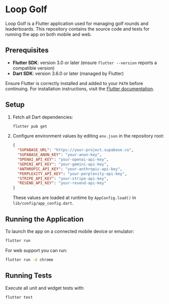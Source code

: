 # Loop Golf

Loop Golf is a Flutter application used for managing golf rounds and leaderboards. This repository contains the source code and tests for running the app on both mobile and web.

## Prerequisites

- **Flutter SDK**: version 3.0 or later (ensure `flutter --version` reports a compatible version)
- **Dart SDK**: version 3.6.0 or later (managed by Flutter)

Ensure Flutter is correctly installed and added to your `PATH` before continuing. For installation instructions, visit the [Flutter documentation](https://docs.flutter.dev/get-started/install).

## Setup

1. Fetch all Dart dependencies:
   ```bash
   flutter pub get
   ```
2. Configure environment values by editing `env.json` in the repository root:
   ```json
   {
     "SUPABASE_URL": "https://your-project.supabase.co",
     "SUPABASE_ANON_KEY": "your-anon-key",
     "OPENAI_API_KEY": "your-openai-api-key",
     "GEMINI_API_KEY": "your-gemini-api-key",
     "ANTHROPIC_API_KEY": "your-anthropic-api-key",
     "PERPLEXITY_API_KEY": "your-perplexity-api-key",
     "STRIPE_API_KEY": "your-stripe-api-key",
     "RESEND_API_KEY": "your-resend-api-key"
   }
   ```
   These values are loaded at runtime by `AppConfig.load()` in `lib/config/app_config.dart`.

## Running the Application

To launch the app on a connected mobile device or emulator:
```bash
flutter run
```

For web support you can run:
```bash
flutter run -d chrome
```

## Running Tests

Execute all unit and widget tests with:
```bash
flutter test
```
